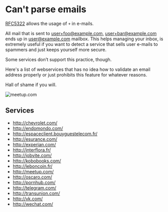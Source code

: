 # Can't parse emails

[RFC5322](https://tools.ietf.org/html/rfc5322#section-3.4.1) allows the usage of `+` in e-mails.

All mail that is sent to user+foo@example.com, user+bar@example.com ends up in user@example.com mailbox.
This helps managing your inbox, is extremely useful if you want to detect a service that sells user
e-mails to spammers and just keeps yourself more secure.

Some services don’t support this practice, though.

Here's a list of webservices that has no idea how to validate an email address properly
or just prohibits this feature for whatever reasons.

Hall of shame if you will.

![meetup.com](https://f.cloud.github.com/assets/129043/404706/4be59bc0-a96c-11e2-984d-c86798d00ea4.png)

## Services

* http://chevrolet.com/
* http://endomondo.com/
* http://espaceclient.bouyguestelecom.fr/
* http://esurance.com/
* http://experian.com/
* http://interflora.fr/
* http://jobvite.com/
* http://kobobooks.com/
* http://leboncoin.fr/
* http://meetup.com/
* http://oscaro.com/
* http://pornhub.com/
* http://telegram.com/
* http://transunion.com/
* http://vk.com/
* http://wechat.com/
